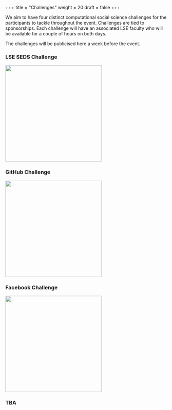 +++
title = "Challenges"
weight = 20
draft = false
+++

We aim to have four distinct computational social science challenges for the participants to tackle throughout the event. Challenges are tied to sponsorships. Each challenge will have an associated LSE faculty who will be available for a couple of hours on both days.

The challenges will be publicised here a week before the event.

### LSE SEDS Challenge

<a href="http://www.lse.ac.uk/seds/">
<img src="images/seds.jpg" width="300"></a>

### GitHub Challenge

<a href="https://github.com/">
<img src="images/github.jpg" width="300"></a>

### Facebook Challenge

<a href="https://research.fb.com/">
<img src="images/fb.jpg" width="300"></a>

### TBA